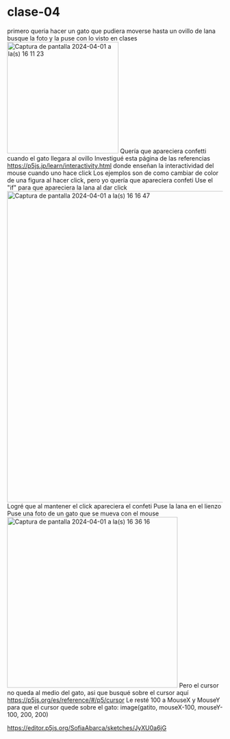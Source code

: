 # clase-04
primero queria hacer un gato que pudiera moverse hasta un ovillo de lana
busque la foto y la puse con lo visto en clases
<img width="260" alt="Captura de pantalla 2024-04-01 a la(s) 16 11 23" src="https://github.com/SofiaAbarca/dis9034-2024-1/assets/163044808/e09d6482-23e1-41a9-b4f8-3b4ed7a88e3e">
Quería que apareciera confetti cuando el gato llegara al ovillo
Investigué esta página de las referencias https://p5js.jp/learn/interactivity.html donde enseñan la interactividad del mouse cuando uno hace click
Los ejemplos son de como cambiar de color de una figura al hacer click, pero yo quería que apareciera confeti
Use el "if" para que apareciera la lana al dar click
<img width="726" alt="Captura de pantalla 2024-04-01 a la(s) 16 16 47" src="https://github.com/SofiaAbarca/dis9034-2024-1/assets/163044808/bd1bd066-5745-41fe-a79e-507cd11f3846">
Logré que al mantener el click apareciera el confeti
Puse la lana en el lienzo
Puse una foto de un gato que se mueva con el mouse
<img width="398" alt="Captura de pantalla 2024-04-01 a la(s) 16 36 16" src="https://github.com/SofiaAbarca/dis9034-2024-1/assets/163044808/151b58d9-4307-40af-ad43-befabea125e3">
Pero el cursor no queda al medio del gato, asi que busqué sobre el cursor aquí https://p5js.org/es/reference/#/p5/cursor
Le resté 100 a MouseX y MouseY para que el cursor quede sobre el gato:
image(gatito, mouseX-100, mouseY-100, 200, 200)



https://editor.p5js.org/SofiaAbarca/sketches/JyXU0a6jG
